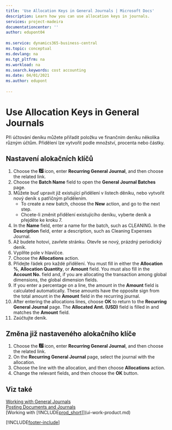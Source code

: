 ```yaml
---
title: 'Use Allocation Keys in General Journals | Microsoft Docs'
description: Learn how you can use allocation keys in journals.
services: project-madeira
documentationcenter: ''
author: edupont04

ms.service: dynamics365-business-central
ms.topic: conceptual
ms.devlang: na
ms.tgt_pltfrm: na
ms.workload: na
ms.search.keywords: cost accounting
ms.date: 04/01/2021
ms.author: edupont

---
```

# Use Allocation Keys in General Journals
Při účtování deníku můžete přiřadit položku ve finančním deníku několika různým účtům. Přidělení lze vytvořit podle množství, procenta nebo částky.

## Nastavení alokačních klíčů
1. Choose the ![Lightbulb that opens the Tell Me feature](media/ui-search/search_small.png "Tell me what you want to do") icon, enter **Recurring General Journal**, and then choose the related link.
2. Choose the **Batch Name** field to open the **General Journal Batches** page.
3. Můžete buď upravit již existující přidělení v listech děníku, nebo vytvořit nový deník s patřičným přidělením.
   * To create a new batch, choose the **New** action, and go to the next step.
   * Chcete-li změnit přidělení existujícího deníku, vyberte deník a přejděte ke kroku 7.
4. In the **Name** field, enter a name for the batch, such as CLEANING. In the **Description** field, enter a description, such as Cleaning Expenses Journal.
5. Až budete hotovi, zavřete stránku. Otevře se nový, prázdný periodický deník.
6. Vyplňte pole v hlavičce.
7. Choose the **Allocations** action.
8. Přidejte řádek pro každé přidělení. You must fill in either the **Allocation %**, **Allocation Quantity**, or **Amount** field. You must also fill in the **Account No.** field and, if you are allocating the transaction among global dimensions, the global dimension fields.
9. If you enter a percentage on a line, the amount in the **Amount** field is calculated automatically. These amounts have the opposite sign from the total amount in the **Amount** field in the recurring journal.
10. After entering the allocations lines, choose **OK** to return to the **Recurring General Journal** page. The **Allocated Amt. (USD)** field is filled in and matches the **Amount** field.
11. Zaúčtujte deník.

## Změna již nastaveného alokačního klíče
1. Choose the ![Lightbulb that opens the Tell Me feature](media/ui-search/search_small.png "Tell me what you want to do") icon, enter **Recurring General Journal**, and then choose the related link.
2. On the **Recurring General Journal** page, select the journal with the allocation.
3. Choose the line with the allocation, and then choose **Allocations** action.
4. Change the relevant fields, and then choose the **OK** button.

## Viz také
[Working with General Journals](ui-work-general-journals.md)  
[Posting Documents and Journals](ui-post-documents-journals.md)  
[Working with [!INCLUDE[prod_short](includes/prod_short.md)]](ui-work-product.md)


[!INCLUDE[footer-include](includes/footer-banner.md)]